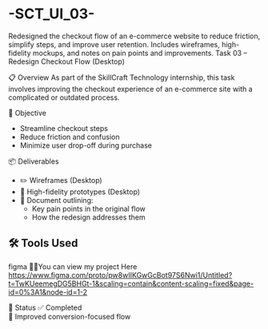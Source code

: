 # -SCT_UI_03-
Redesigned the checkout flow of an e-commerce website to reduce friction, simplify steps, and improve user retention. Includes wireframes, high-fidelity mockups, and notes on pain points and improvements.
  Task 03 – Redesign Checkout Flow (Desktop)

 📋 Overview
As part of the SkillCraft Technology internship, this task involves improving the checkout experience of an e-commerce site with a complicated or outdated process.

 🎯 Objective
- Streamline checkout steps
- Reduce friction and confusion
- Minimize user drop-off during purchase

📦 Deliverables
- ✏️ Wireframes (Desktop)
- 🎨 High-fidelity prototypes (Desktop)
- 📝 Document outlining:
  - Key pain points in the original flow
  - How the redesign addresses them

## 🛠 Tools Used
figma
🧩📢You can view my project Here
https://www.figma.com/proto/pw8wIIKGwGcBot97S6Nwi1/Untitled?t=TwKUeemegDG5BHGt-1&scaling=contain&content-scaling=fixed&page-id=0%3A1&node-id=1-2

📌 Status
✅ Completed  
🎯 Improved conversion-focused flow
